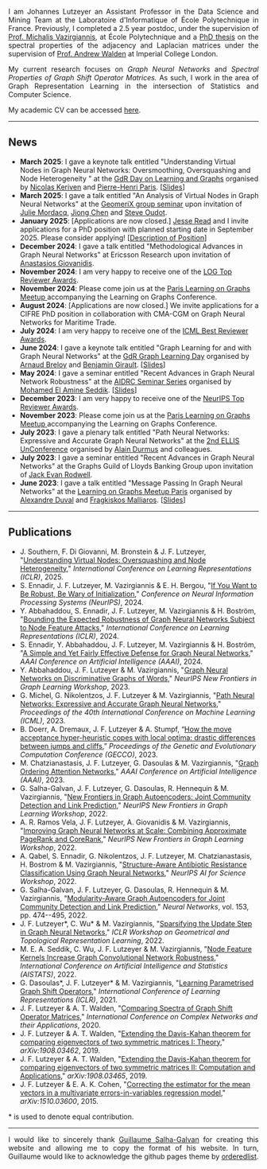<p style="text-align:justify">I am Johannes Lutzeyer an Assistant Professor in the Data Science and Mining Team at the Laboratoire d'Informatique of École Polytechnique in France. Previously, I completed a 2.5 year postdoc, under the supervision of <a href="https://scholar.google.fr/citations?user=aWGJYcMAAAAJ&hl=en" target="_blank">Prof. Michalis Vazirgiannis</a>, at École Polytechnique and a <a href="https://spiral.imperial.ac.uk/server/api/core/bitstreams/3e684a01-1268-4c76-892a-496990e2bccc/content" target="_blank">PhD thesis</a> on the spectral properties of the adjacency and Laplacian matrices under the supervision of <a href="https://scholar.google.com/citations?user=6MrDZy8AAAAJ&hl=en" target="_blank"> Prof. Andrew Walden</a> at Imperial College London.
</p>

  
<p style="text-align:justify">
My current research focuses on <em>Graph Neural Networks</em> and <em>Spectral Properties of Graph Shift Operator Matrices.</em> As such, I work in the area of Graph Representation Learning in the intersection of Statistics and Computer Science. 
</p>


My academic CV can be accessed <a href="https://johanneslutzeyer.com/doc/JohannesLutzeyer_AcademicCV.pdf" target="_blank"> here</a>.


--- 

## News
- **March 2025**: I gave a keynote talk entitled "Understanding Virtual Nodes in Graph Neural Networks: Oversmoothing, Oversquashing and Node Heterogeneity " at the <a href="https://gdr-iasis.cnrs.fr/reunions/apprentissage-et-graphes/" target="_blank">GdR Day on Learning and Graphs</a> organised by <a href="https://nkeriven.github.io/" target="_blank">Nicolas Keriven</a> and <a href="https://phparis.net/" target="_blank">Pierre-Henri Paris</a>. [<a href="https://johanneslutzeyer.com/doc/2025-03-31_JohannesLutzeyer_UnderstandingVirtualNodesInGraphNeuralNetworks_Handout.pdf" target=" blank">Slides</a>]
- **March 2025**: I gave a talk entitled "An Analysis of Virtual Nodes in Graph Neural Networks" at the <a href="https://team.inria.fr/geomerix/seminars-2/" target=" blank">GeomeriX group seminar</a> upon invitation of <a href="https://jumdc.github.io/" target=" blank">Julie Mordacq</a>, <a href="https://jiongchen.github.io/" target=" blank">Jiong Chen</a> and <a href="https://geometrica.saclay.inria.fr/team/Steve.Oudot/" target=" blank">Steve Oudot</a>.
- **January 2025**: [Applications are now closed.] <a href="https://jmread.github.io/" target=" blank">Jesse Read</a> and I invite applications for a PhD position with planned starting date in September 2025. Please consider applying! [<a href="https://johanneslutzeyer.com/doc/2025_01_DGSP_PhDPosition.pdf" target="_blank">Description of Position</a>]
- **December 2024**: I gave a talk entitled "Methodological Advances in Graph Neural Networks" at Ericsson Research upon invitation of <a href="https://anastasiosgiovanidis.net/" target=" blank">Anastasios Giovanidis</a>.
- **November 2024**: I am very happy to receive one of the <a href="https://youtu.be/Ei1yYioawxg?t=371" target=" blank">LOG Top Reviewer Awards</a>.
- **November 2024**: Please come join us at the <a href="https://sites.google.com/view/learning-on-graph-paris-meetup/home" target=" blank">Paris Learning on Graphs Meetup </a> accompanying the Learning on Graphs Conference.
- **August 2024**: [Applications are now closed.] We invite applications for a CIFRE PhD position in collaboration with CMA-CGM on Graph Neural Networks for Maritime Trade. 
- **July 2024**: I am very happy to receive one of the <a href="https://x.com/icmlconf/status/1815647580577059312" target=" blank">ICML Best Reviewer Awards</a>.
- **June 2024**: I gave a keynote talk entitled "Graph Learning for and with Graph Neural Networks" at the <a href="http://intranet.gdr-isis.fr/index.php?page=reunion&idreunion=523" target="_blank">GdR Graph Learning Day</a> organised by <a href="https://abreloy.github.io/" target="_blank">Arnaud Breloy</a> and <a href="https://www.benjamin-girault.com/" target="_blank">Benjamin Girault</a>. [<a href="https://johanneslutzeyer.com/doc/2024-06-06_JohannesLutzeyer_GraphLearningForAndWithGraphNeuralNetworks_Handout.pdf" target=" blank">Slides</a>]
- **May 2024**: I gave a seminar entitled "Recent Advances in Graph Neural Network Robustness" at the <a href="https://www.tii.ae/seminar/aidrc-seminar-series-dr-johannes-lutzeyer" target="_blank">AIDRC Seminar Series</a> organised by <a href="https://melaseddik.github.io/" target="_blank">Mohamed El Amine Seddik</a>. [<a href="https://johanneslutzeyer.com/doc/2024-05-15_JohannesLutzeyer_RecentAdvancesInGraphNeuralNetworkRobustness.pdf" target=" blank">Slides</a>]
- **December 2023**: I am very happy to receive one of the <a href="https://neurips.cc/Conferences/2023/ProgramCommittee#top-reivewers" target=" blank">NeurIPS Top Reviewer Awards</a>.
- **November 2023**: Please come join us at the <a href="https://sites.google.com/view/learning-on-graph-paris-meetup/home" target=" blank">Paris Learning on Graphs Meetup </a> accompanying the Learning on Graphs Conference.
- **July 2023**: I gave a plenary talk entitled "Path Neural Networks: Expressive and Accurate Graph Neural Networks" at the <a href="https://ellisunconference2023.github.io/" target="_blank">2nd ELLIS UnConference</a> organised by <a href="http://alain.perso.math.cnrs.fr/index.html" target="_blank">Alain Durmus</a> and colleagues.
- **July 2023**: I gave a seminar entitled "Recent Advances in Graph Neural Networks" at the Graphs Guild of Lloyds Banking Group upon invitation of <a href="https://www.linkedin.com/in/jack-rodwell-a0a58612b/?originalSubdomain=uk" target="_blank">Jack Evan Rodwell</a>.
- **June 2023**: I gave a talk entitled "Message Passing In Graph Neural Networks" at the <a href="https://sites.google.com/view/learning-on-graph-paris-meetup/home" target="_blank">Learning on Graphs Meetup Paris</a> organised by <a href="https://alexduvalinho.github.io/" target="_blank">Alexandre Duval</a> and <a href="https://fragkiskos.me/" target="_blank">Fragkiskos Malliaros</a>. [<a href="https://t.co/P1EJzQntnq" target="_blank">Slides</a>]


---

## Publications
- J. Southern, F. Di Giovanni, M. Bronstein & J. F. Lutzeyer, "<a href="https://arxiv.org/pdf/2405.13526" target="_blank">Understanding Virtual Nodes: Oversquashing and Node Heterogeneity</a>," *International Conference on Learning Representations (ICLR)*, 2025.
- S. Ennadir, J. F. Lutzeyer, M. Vazirgiannis & E. H. Bergou, "<a href="https://openreview.net/pdf?id=nxumYwxJPB" target="_blank">If You Want to Be Robust, Be Wary of Initialization</a>," *Conference on Neural Information Processing Systems (NeurIPS)*, 2024.
- Y. Abbahaddou, S. Ennadir, J. F. Lutzeyer, M. Vazirgiannis & H. Boström, "<a href="https://arxiv.org/pdf/2404.17947" target="_blank">Bounding the Expected Robustness of Graph Neural Networks Subject to Node Feature Attacks</a>," *International Conference on Learning Representations (ICLR)*, 2024.
- S. Ennadir, Y. Abbahaddou, J. F. Lutzeyer, M. Vazirgiannis & H. Boström, "<a href="https://arxiv.org/pdf/2402.13987" target="_blank">A Simple and Yet Fairly Effective Defense for Graph Neural Networks</a>," *AAAI Conference on Artificial Intelligence (AAAI)*, 2024.
- Y. Abbahaddou, J. F. Lutzeyer & M. Vazirgiannis, "<a href="https://openreview.net/pdf?id=60fJkjHV0r" target="_blank">Graph Neural Networks on Discriminative Graphs of Words</a>," *NeurIPS New Frontiers in Graph Learning Workshop*, 2023.
- G. Michel, G. Nikolentzos, J. F. Lutzeyer & M. Vazirgiannis, "<a href="https://arxiv.org/pdf/2306.05955.pdf" target="_blank">Path Neural Networks: Expressive and Accurate Graph Neural Networks</a>," *Proceedings of the 40th International Conference on Machine Learning (ICML)*, 2023.
- B. Doerr, A. Dremaux, J. F. Lutzeyer & A. Stumpf, “<a href="https://arxiv.org/pdf/2304.10414.pdf" target="_blank">How the move acceptance hyper-heuristic copes with local optima: drastic differences between jumps and cliffs</a>,” *Proceedings of the Genetic and Evolutionary Computation Conference (GECCO)*, 2023.
- M. Chatzianastasis, J. F. Lutzeyer, G. Dasoulas & M. Vazirgiannis, "<a href="https://arxiv.org/pdf/2204.05351.pdf" target="_blank">Graph Ordering Attention Networks</a>," *AAAI Conference on Artificial Intelligence (AAAI)*, 2023.
-  G. Salha-Galvan, J. F. Lutzeyer, G. Dasoulas, R. Hennequin & M. Vazirgiannis, "<a href="https://arxiv.org/pdf/2211.08972.pdf" target="_blank">New Frontiers in Graph Autoencoders: Joint Community Detection and Link Prediction</a>," *NeurIPS New Frontiers in Graph Learning Workshop*, 2022.
- A. R. Ramos Vela, J. F. Lutzeyer, A. Giovanidis & M. Vazirgiannis, "<a href="https://arxiv.org/pdf/2211.04248.pdf" target="_blank">Improving Graph Neural Networks at Scale: Combining Approximate PageRank and CoreRank</a>," *NeurIPS New Frontiers in Graph Learning Workshop*, 2022.
- A. Qabel, S. Ennadir, G. Nikolentzos, J. F. Lutzeyer, M. Chatzianastasis, H. Bostrom & M. Vazirgiannis, "<a href="https://www.biorxiv.org/content/10.1101/2022.10.06.511103v1.full.pdf" target="_blank">Structure-Aware Antibiotic Resistance Classification Using Graph Neural Networks</a>," *NeurIPS AI for Science Workshop*,  2022.
- G. Salha-Galvan, J. F. Lutzeyer, G. Dasoulas, R. Hennequin & M. Vazirgiannis, "<a href="https://arxiv.org/pdf/2202.00961.pdf" target="_blank">Modularity-Aware Graph Autoencoders for Joint Community Detection and Link Prediction</a>," *Neural Networks*, vol. 153, pp. 474--495, 2022.
- J. F. Lutzeyer\*, C. Wu\* & M. Vazirgiannis, "<a href="https://arxiv.org/pdf/2109.00909.pdf" target="_blank">Sparsifying the Update Step in Graph Neural Networks</a>," *ICLR Workshop on Geometrical and Topological Representation Learning*, 2022. 
- M. E. A. Seddik, C. Wu, J. F. Lutzeyer & M. Vazirgiannis, "<a href="https://arxiv.org/pdf/2109.01785.pdf" target="_blank">Node Feature Kernels Increase Graph Convolutional Network Robustness</a>," *International Conference on Artificial Intelligence and Statistics (AISTATS)*, 2022.
- G. Dasoulas\*, J. F. Lutzeyer\* & M. Vazirgiannis, "<a href="https://arxiv.org/pdf/2101.10050.pdf" target="_blank">Learning Parametrised Graph Shift Operators</a>," *International Conference of Learning Representations (ICLR)*, 2021. 
- J. F. Lutzeyer & A. T. Walden, "<a href="https://spiral.imperial.ac.uk/server/api/core/bitstreams/3e684a01-1268-4c76-892a-496990e2bccc/content#page=69" target="_blank">Comparing Spectra of Graph Shift Operator Matrices</a>," *International Conference on Complex Networks and their Applications*, 2020.
- J. F. Lutzeyer & A. T. Walden, "<a href="https://arxiv.org/pdf/1908.03462.pdf" target="_blank">Extending the Davis-Kahan theorem for comparing eigenvectors of two symmetric matrices I: Theory</a>," *arXiv:1908.03462*, 2019.
- J. F. Lutzeyer & A. T. Walden, "<a href="https://arxiv.org/pdf/1908.03465.pdf" target="_blank">Extending the Davis-Kahan theorem for comparing eigenvectors of two symmetric matrices II: Computation and Applications</a>," *arXiv:1908.03465*, 2019.
- J. F. Lutzeyer & E. A. K. Cohen, "<a href="https://arxiv.org/pdf/1510.03600.pdf" target="_blank">Correcting the estimator for the mean vectors in a multivariate errors-in-variables regression model</a>," *arXiv:1510.03600*, 2015.

\* is used to denote equal  contribution.

---

<p style="text-align:justify">
I would like to sincerely thank <a href="https://guillaumesalhagalvan.com/" target="_blank">Guillaume Salha-Galvan</a> for creating this website and allowing me to copy the format of his website.  In turn, Guillaume would like to acknowledge the github pages theme by <a href="https://github.com/orderedlist" target="_blank">orderedlist</a>.
</p>
